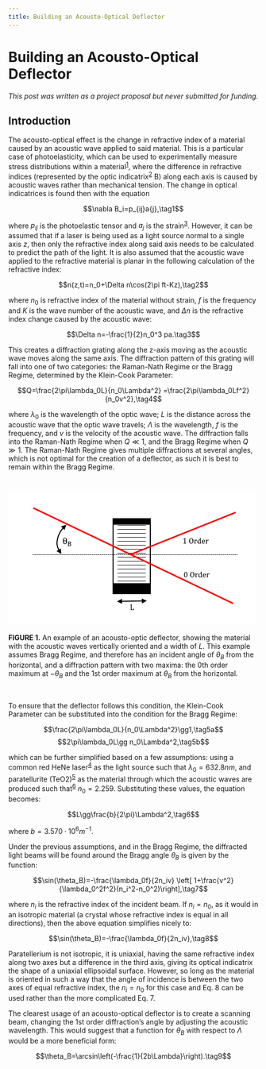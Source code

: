 ```yaml
---
title: Building an Acousto-Optical Deflector
---
```


# Building an Acousto-Optical Deflector

*This post was written as a project proposal but never submitted for funding.*

## Introduction

The acousto-optical effect is the change in refractive index of a material
caused by an acoustic wave applied to said material. This is a particular case
of photoelasticity, which can be used to experimentally measure stress
distributions within a material<sup><a href="#1">1</a></sup>, where the
difference in refractive indices (represented by the optic
indicatrix<sup><a href="#2">2</a></sup> B) along each axis is caused by acoustic
waves rather than mechanical tension. The change in optical indicatrices is
found then with the equation

$$\nabla B_i=p_{ij}a{j},\tag1$$

where $p_{ij}$ is the photoelastic tensor and $a_j$ is the
strain<sup><a href="#3">3</a></sup>. However, it can be assumed that if a laser
is being used as a light source normal to a single axis $z$, then only the
refractive index along said axis needs to be calculated to predict the path of
the light. It is also assumed that the acoustic wave applied to the refractive
material is planar in the following calculation of the refractive index:

$$n(z,t)=n_0+\Delta n\cos(2\pi ft-Kz),\tag2$$

where $n_0$ is refractive index of the material without strain, $f$ is the
frequency and $K$ is the wave number of the acoustic wave, and $\Delta n$ is the
refractive index change caused by the acoustic wave:

$$\Delta n=-\frac{1}{2}n_0^3 pa.\tag3$$

This creates a diffraction grating along the z-axis moving as the acoustic wave
moves along the same axis. The diffraction pattern of this grating will fall
into one of two categories: the Raman-Nath Regime or the Bragg Regime,
determined by the Klein-Cook Parameter:

$$Q=\frac{2\pi\lambda_0L}{n_0\Lambda^2}
    =\frac{2\pi\lambda_0Lf^2}{n_0v^2},\tag4$$

where $\lambda_0$ is the wavelength of the optic wave; $L$ is the distance
across the acoustic wave that the optic wave travels; $\Lambda$ is the
wavelength, $f$ is the frequency, and $v$ is the velocity of the acoustic wave.
The diffraction falls into the Raman-Nath Regime when $Q\ll 1$, and the Bragg
Regime when $Q\gg 1$. The Raman-Nath Regime gives multiple diffractions at
several angles, which is not optimal for the creation of a deflector, as such it
is best to remain within the Bragg Regime.

<br>

![An acousto-optical deflector](/assets/img/ao.png)

**FIGURE 1.** An example of an acousto-optic deflector, showing the material
with the acoustic waves vertically oriented and a width of $L$. This example
assumes Bragg Regime, and therefore has an incident angle of $\theta_B$ from the
horizontal, and a diffraction pattern with two maxima: the 0th order maximum at
$-\theta_B$ and the 1st order maximum at $\theta_B$ from the horizontal.

<br>

To ensure that the deflector follows this condition, the Klein-Cook Parameter
can be substituted into the condition for the Bragg Regime:

$$\frac{2\pi\lambda_0L}{n_0\Lambda^2}\gg1,\tag5a$$
$$2\pi\lambda_0L\gg n_0\Lambda^2,\tag5b$$

which can be further simplified based on a few assumptions: using a common red
HeNe laser<sup><a href="#4">4</a></sup> as the light source such that
$\lambda_0 = 632.8nm$, and paratellurite (TeO2)<sup><a href="#5">5</a></sup> as
the material through which the acoustic waves are produced such
that<sup><a href="#6">6</a></sup> $n_0 = 2.259$. Substituting these values, the
equation becomes:

$$L\gg\frac{b}{2\pi}\Lambda^2,\tag6$$

where $b = 3.570\cdot10^6 m^{-1}$.

Under the previous assumptions, and in the Bragg Regime, the diffracted light
beams will be found around the Bragg angle $\theta_B$ is given by the function:

$$\sin(\theta_B)=-\frac{\lambda_0f}{2n_iv}
\left[ 1+\frac{v^2}{\lambda_0^2f^2}(n_i^2-n_0^2)\right],\tag7$$

where $n_i$ is the refractive index of the incident beam. If $n_i=n_0$, as it
would in an isotropic material (a crystal whose refractive index is equal in all
directions), then the above equation simplifies nicely to:

$$\sin(\theta_B)=-\frac{\lambda_0f}{2n_iv},\tag8$$

Paratellerium is not isotropic, it is uniaxial, having the same refractive index
along two axes but a difference in the third axis, giving its optical indicatrix
the shape of a uniaxial ellipsoidal surface. However, so long as the material is
oriented in such a way that the angle of incidence is between the two axes of
equal refractive index, the $n_i=n_0$ for this case and Eq. 8 can be used rather
than the more complicated Eq. 7.

The clearest usage of an acousto-optical deflector is to create a scanning beam,
changing the 1st order diffraction’s angle by adjusting the acoustic wavelength.
This would suggest that a function for $\theta_B$ with respect to $\Lambda$
would be a more beneficial form:

$$\theta_B=\arcsin\left(-\frac{1}{2b\Lambda}\right).\tag9$$
